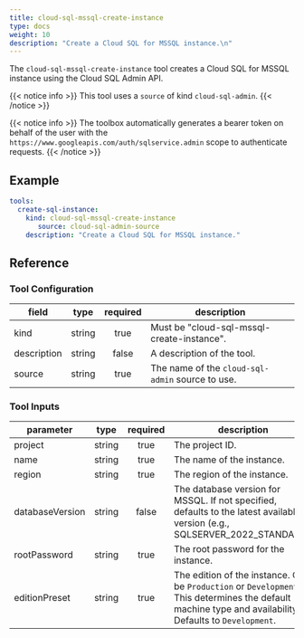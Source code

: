 ```yaml
---
title: cloud-sql-mssql-create-instance
type: docs
weight: 10
description: "Create a Cloud SQL for MSSQL instance.\n"
---
```


The `cloud-sql-mssql-create-instance` tool creates a Cloud SQL for MSSQL instance using the Cloud SQL Admin API.

{{< notice info >}}
This tool uses a `source` of kind `cloud-sql-admin`.
{{< /notice >}}

{{< notice info >}}
The toolbox automatically generates a bearer token on behalf of the user with the `https://www.googleapis.com/auth/sqlservice.admin` scope to authenticate requests.
{{< /notice >}}

## Example

```yaml
tools:
  create-sql-instance:
    kind: cloud-sql-mssql-create-instance
       source: cloud-sql-admin-source
    description: "Create a Cloud SQL for MSSQL instance."
```

## Reference

### Tool Configuration

| **field**   | **type** | **required** | **description**                                  |
| ----------- | :------: | :----------: | ------------------------------------------------ |
| kind        |  string  |     true     | Must be "cloud-sql-mssql-create-instance".       |
| description |  string  |     false    | A description of the tool.                       |
| source      |  string  |     true     | The name of the `cloud-sql-admin` source to use. |

### Tool Inputs

| **parameter**   | **type** | **required** | **description**                                                                                                                                          |
| --------------- | :------: | :----------: | -------------------------------------------------------------------------------------------------------------------------------------------------------- |
| project         |  string  |     true     | The project ID.                                                                                                                                          |
| name            |  string  |     true     | The name of the instance.                                                                                                                                |
| region          |  string  |     true     | The region of the instance.                                                                                                                              |
| databaseVersion |  string  |     false    | The database version for MSSQL. If not specified, defaults to the latest available version (e.g., SQLSERVER_2022_STANDARD).                              |
| rootPassword    |  string  |     true     | The root password for the instance.                                                                                                                      |
| editionPreset   |  string  |     true     | The edition of the instance. Can be `Production` or `Development`. This determines the default machine type and availability. Defaults to `Development`. |
